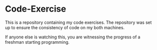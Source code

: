 # Code-Exercise
This is a repository containing my code exercises.
The repository was set up to ensure the consistency of code on my both machines.

If anyone else is watching this, you are witnessing the progress of a freshman starting programming.
